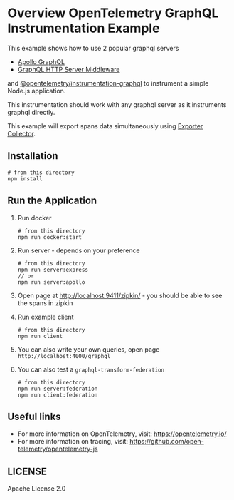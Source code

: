 # Overview OpenTelemetry GraphQL Instrumentation Example

This example shows how to use 2 popular graphql servers

- [Apollo GraphQL](https://www.npmjs.com/package/apollo-server)
- [GraphQL HTTP Server Middleware](https://www.npmjs.com/package/express-graphql)

and [@opentelemetry/instrumentation-graphql](https://github.com/open-telemetry/opentelemetry-js/tree/main/packages/opentelemetry-instrumentation-graphql) to instrument a simple Node.js application.

This instrumentation should work with any graphql server as it instruments graphql directly.

This example will export spans data simultaneously using [Exporter Collector](https://github.com/open-telemetry/opentelemetry-js/tree/main/packages/opentelemetry-exporter-collector).

## Installation

```shell script
# from this directory
npm install
```

## Run the Application

1. Run docker

    ```shell script
    # from this directory
    npm run docker:start
    ```

2. Run server - depends on your preference

    ```shell script
    # from this directory
    npm run server:express
   // or
    npm run server:apollo
    ```

3. Open page at <http://localhost:9411/zipkin/> -  you should be able to see the spans in zipkin

4. Run example client

    ```shell script
    # from this directory
    npm run client
    ```

5. You can also write your own queries, open page `http://localhost:4000/graphql`
6. You can also test a `graphql-transform-federation`
    ```shell script
    # from this directory
    npm run server:federation
    npm run client:federation
    ```

## Useful links

- For more information on OpenTelemetry, visit: <https://opentelemetry.io/>
- For more information on tracing, visit: <https://github.com/open-telemetry/opentelemetry-js>

## LICENSE

Apache License 2.0
